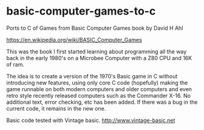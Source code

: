 # basic-computer-games-to-c
Ports to C of Games from Basic Computer Games book by David H Ahl

https://en.wikipedia.org/wiki/BASIC_Computer_Games

This was the book I first started learning about programming all the way
back in the early 1980's on a Microbee Computer with a Z80 CPU and 16K of ram.
 
The idea is to create a version of the 1970's Basic game in C
without introducing new features, using only core C code (hopefully)
making the game runnable on both modern computers and older computers
and even retro style recently released computers such as the Commander X-16.
No additional text, error checking, etc has been added. If there was a bug in
the current code, it remains in the new one.

Basic code tested with Vintage basic.
http://www.vintage-basic.net
